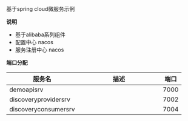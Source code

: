 基于spring cloud微服务示例

**说明**

* 基于alibaba系列组件
* 配置中心 nacos
* 服务注册中心 nacos

**端口分配**

| 服务名                  | <div style="min-width:200px">描述</div> | 端口   |
|----------------------|---------------------------------------|------|
| demoapisrv           |                                       | 7000 |
| discoveryprovidersrv |                                       | 7002 |
| discoveryconsumersrv |                                       | 7004 |